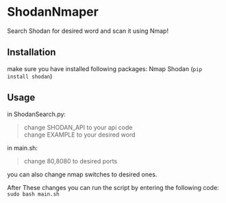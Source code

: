# ShodanNmaper
Search Shodan for desired word and scan it using Nmap!
## Installation
make sure you have installed following packages:
Nmap
Shodan (```pip install shodan```)
## Usage
in ShodanSearch.py:

>  change SHODAN_API to your api code  
>  change EXAMPLE to your desired word
  
in main.sh:

>  change 80,8080 to desired ports
  
you can also change nmap switches to desired ones.

After These changes you can run the script by entering the following code:
```sudo bash main.sh```
